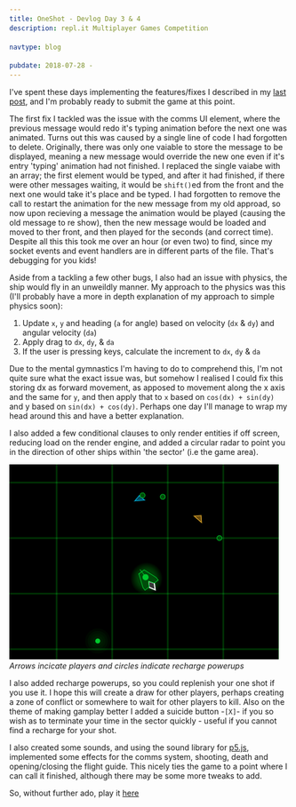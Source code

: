 ```yaml
---
title: OneShot - Devlog Day 3 & 4
description: repl.it Multiplayer Games Competition 

navtype: blog

pubdate: 2018-07-28 -
---
```

I've spent these days implementing the features/fixes I described in my [last post](/blog/oneshot-d1-2/), and I'm probably ready to submit the game at this point. 

The first fix I tackled was the issue with the comms UI element, where the previous message would redo it's typing animation before the next one was animated. Turns out this was caused by a single line of code I had forgotten to delete. Originally, there was only one vaiable to store the message to be displayed, meaning a new message would override the new one even if it's entry 'typing' animation had not finished. I replaced the single vaiabe with an array; the first element would be typed, and after it had finished, if there were other messages waiting, it would be `shift()`ed from the front and the next one would take it's place and be typed. I had forgotten to remove the call to restart the animation for the new message from my old approad, so now upon recieving a message the animation would be played (causing the old message to re show), then the new message would be loaded and moved to ther front, and then played for the seconds (and correct time). Despite all this this took me over an hour (or even two) to find, since my socket events and event handlers are in different parts of the file. That's debugging for you kids!

Aside from a tackling a few other bugs, I also had an issue with physics, the ship would fly in an unweildly manner. My approach to the physics was this (I'll probably have a more in depth explanation of my approach to simple physics soon):

1. Update `x`, `y` and heading (`a` for angle) based on velocity (`dx` & `dy`) and angular velocity (`da`)
2. Apply drag to `dx`, `dy`, & `da`
3. If the user is pressing keys, calculate the increment to `dx`, `dy` & `da`

Due to the mental gymnastics I'm having to do to comprehend this, I'm not quite sure what the exact issue was, but somehow I realised I could fix this storing dx as forward movement, as apposed to movement along the x axis and the same for `y`, and then apply that to `x` based on `cos(dx) + sin(dy)` and y based on `sin(dx) + cos(dy)`. Perhaps one day I'll manage to wrap my head around this and have a better explanation.

I also added a few conditional clauses to only render entities if off screen, reducing load on the render engine, and added a circular radar to point you in the direction of other ships within 'the sector' (i.e the game area).

![](/assets/img/2018/oneshot/oneshot-radar.png)  
*Arrows incicate players and circles indicate recharge powerups*

I also added recharge powerups, so you could replenish your one shot if you use it. I hope this will create a draw for other players, perhaps creating a zone of conflict or somewhere to wait for other players to kill. Also on the theme of making gamplay better I added a suicide button -`[X]`- if you so wish as to terminate your time in the sector quickly - useful if you cannot find a recharge for your shot.

I also created some sounds, and using the sound library for [p5.js](https://p5js.org), implemented some effects for the comms system, shooting, death and opening/closing the flight guide. This nicely ties the game to a point where I can call it finished, although there may be some more tweaks to add.

So, without further ado, play it [here](https://oneshot--ibraheemrodrigues.repl.co/)